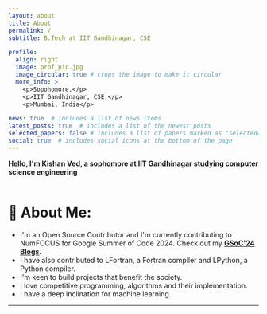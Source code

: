 ```yaml
---
layout: about
title: About
permalink: /
subtitle: B.Tech at IIT Gandhinagar, CSE

profile:
  align: right
  image: prof_pic.jpg
  image_circular: true # crops the image to make it circular
  more_info: >
    <p>Sopohomore,</p>
    <p>IIT Gandhinagar, CSE,</p>
    <p>Mumbai, India</p>

news: true  # includes a list of news items
latest_posts: true  # includes a list of the newest posts
selected_papers: false # includes a list of papers marked as "selected={true}"
social: true  # includes social icons at the bottom of the page
---
```


<b>Hello, I'm Kishan Ved, a sophomore at IIT Gandhinagar studying computer science engineering</b>
<br><br>
# 💫 About Me:
- I'm an Open Source Contributor and I'm currently contributing to NumFOCUS for Google Summer of Code 2024. Check out my <b>[GSoC'24 Blogs](https://kishanved.tech/blog/).<br></b>
- I have also contributed to LFortran, a Fortran compiler and LPython, a Python compiler.<br>
- I'm keen to build projects that benefit the society.<br>
- I love competitive programming, algorithms and their implementation.<br>
- I have a deep inclination for machine learning.

---
